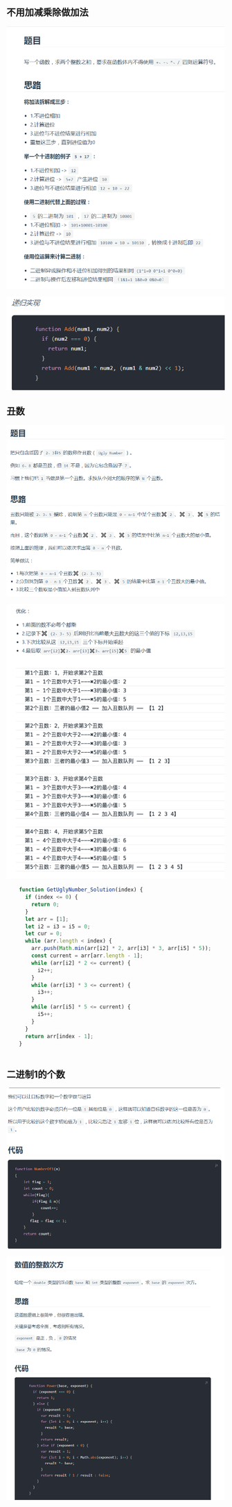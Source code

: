 ## 不用加减乘除做加法

![image-20200429174914415](imge/image-20200429174914415.png)

![image-20200429174955180](imge/image-20200429174955180.png)

## 丑数

![image-20200429175243214](imge/image-20200429175243214.png)

![image-20200429175230961](imge/image-20200429175230961.png)

```js
    function GetUglyNumber_Solution(index) {
      if (index <= 0) {
        return 0;
      }
      let arr = [1];
      let i2 = i3 = i5 = 0;
      let cur = 0;
      while (arr.length < index) {
        arr.push(Math.min(arr[i2] * 2, arr[i3] * 3, arr[i5] * 5));
        const current = arr[arr.length - 1];
        while (arr[i2] * 2 <= current) {
          i2++;
        }
        while (arr[i3] * 3 <= current) {
          i3++;
        }
        while (arr[i5] * 5 <= current) {
          i5++;
        }
      }
      return arr[index - 1];
    }
    
```

## 二进制1的个数

![image-20200429175515729](imge/image-20200429175515729.png)

![image-20200429175634239](imge/image-20200429175634239.png)